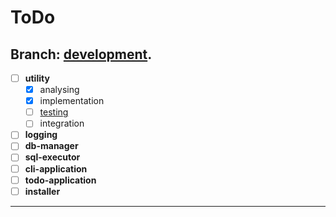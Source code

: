 # ToDo

## Branch:  [development](docs/branch-development).

- [ ] **utility**
	- [x] analysing
	- [x] implementation
	- [ ] [testing](docs/testing/utility)
	- [ ] integration
- [ ] **logging**
- [ ] **db-manager**
- [ ] **sql-executor**
- [ ] **cli-application**
- [ ] **todo-application**
- [ ] **installer**

---
